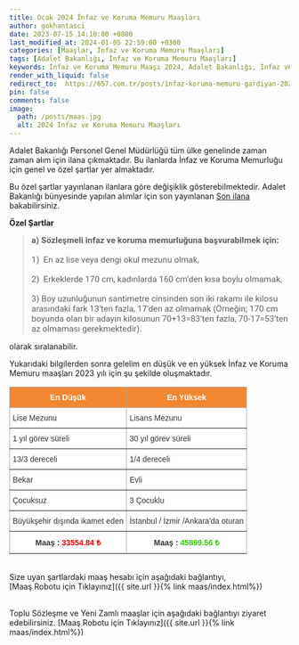 ```yaml
---
title: Ocak 2024 İnfaz ve Koruma Memuru Maaşları
author: gokhantasci
date: 2023-07-15 14:10:00 +0800
last_modified_at: 2024-01-05 22:59:00 +0300
categories: [Maaşlar, İnfaz ve Koruma Memuru Maaşları]
tags: [Adalet Bakanlığı, İnfaz ve Koruma Memuru Maaşları]
keywords: İnfaz ve Koruma Memuru Maaşı 2024, Adalet Bakanlığı, İnfaz ve Koruma Memuru Maaşı, en düşük İnfaz ve Koruma Memuru Maaşı, sözleşmeli İnfaz ve Koruma Memuru Maaşı, sözleşmeli İnfaz ve Koruma Memuru Maaşı, Yargıtay, İnfaz ve Koruma Memuru Alımı Ne Zaman, katip nedir?, katip nasıl olunur, katiplik şartları, İnfaz ve Koruma Memuru ne iş yapar?, gardiyan ne iş yapar, gardiyan maaşı 2023
render_with_liquid: false
redirect_to:  https://657.com.tr/posts/infaz-koruma-memuru-gardiyan-2024-ocak/
pin: false
comments: false
image:
  path: /posts/maas.jpg
  alt: 2024 İnfaz ve Koruma Memuru Maaşları
---
```


Adalet Bakanlığı Personel Genel Müdürlüğü tüm ülke genelinde zaman zaman alım için ilana çıkmaktadır.
Bu ilanlarda İnfaz ve Koruma Memurluğu için genel ve özel şartlar yer almaktadır.

Bu özel şartlar yayınlanan ilanlara göre değişiklik gösterebilmektedir. 
Adalet Bakanlığı bünyesinde yapılan alımlar için son yayınlanan <a href="https://cte.adalet.gov.tr/Home/SayfaDetay/9512-sozlesmeli-pozisyon-icin-personel-alim-sinav-ilani19042023032043">Son ilana</a> bakabilirsiniz.

<b>Özel Şartlar</b>
<blockquote>
<span style="font-size:11pt"><span style="font-family:Calibri,sans-serif"><strong><span style="font-size:11.5pt"><span style="font-family:Roboto">a) Sözleşmeli infaz ve koruma memurluğuna başvurabilmek için:</span></span></strong></span></span><br>
<br>
<span style="font-size:11pt"><span style="font-family:Calibri,sans-serif"><span style="font-size:11.5pt"><span style="font-family:Roboto">1)&nbsp; En az lise veya dengi okul mezunu olmak,&nbsp;&nbsp;</span></span></span></span><br>
<br>
<span style="font-size:11pt"><span style="font-family:Calibri,sans-serif"><span style="font-size:11.5pt"><span style="font-family:Roboto">2)&nbsp; Erkeklerde 170 cm, kadınlarda 160 cm’den kısa boylu olmamak,</span></span></span></span><br>
<br>
<span style="font-size:11pt"><span style="font-family:Calibri,sans-serif"><span style="font-size:11.5pt"><span style="font-family:Roboto">3) Boy uzunluğunun santimetre cinsinden son iki rakamı ile kilosu arasındaki fark 13’ten fazla, 17’den az olmamak (Örneğin; 170 cm boyunda olan bir adayın kilosunun 70+13=83’ten fazla, 70-17=53’ten az olmaması gerekmektedir).</span></span></span></span><br>
</blockquote>

olarak sıralanabilir.

Yukarıdaki bilgilerden sonra gelelim en düşük ve en yüksek İnfaz ve Koruma Memuru maaşları 2023 yılı için şu şekilde oluşmaktadır.


<style type="text/css">
.tg  {border-collapse:collapse;border-color:#aaa;border-spacing:0;}
.tg td{background-color:#fff;border-color:#aaa;border-style:solid;border-width:1px;color:#333;
  font-family:Arial, sans-serif;font-size:14px;overflow:hidden;padding:10px 5px;word-break:normal;}
.tg th{background-color:#f38630;border-color:#aaa;border-style:solid;border-width:1px;color:#fff;
  font-family:Arial, sans-serif;font-size:14px;font-weight:normal;overflow:hidden;padding:10px 5px;word-break:normal;}
.tg .tg-c3ow{border-color:inherit;text-align:center;vertical-align:top}
.tg .tg-0pky{border-color:inherit;text-align:left;vertical-align:top}
.tg .tg-dvpl{border-color:inherit;text-align:right;vertical-align:top}
</style>
<table class="tg">
<thead>
  <tr>
    <th class="tg-c3ow"><span style="font-weight:bold">En Düşük</span></th>
    <th class="tg-c3ow"><span style="font-weight:bold">En Yüksek</span></th>
  </tr>
</thead>
<tbody>
  <tr>
    <td class="tg-0pky">Lise Mezunu</td>
    <td class="tg-0pky">Lisans Mezunu</td>
  </tr>
  <tr>
    <td class="tg-0pky">1 yıl görev süreli</td>
    <td class="tg-0pky">30 yıl görev süreli</td>
  </tr>
  <tr>
    <td class="tg-0pky">13/3 dereceli</td>
    <td class="tg-0pky">1/4 dereceli</td>
  </tr>
  <tr>
    <td class="tg-0pky">Bekar</td>
    <td class="tg-0pky">Evli</td>
  </tr>
  <tr>
    <td class="tg-0pky">Çocuksuz</td>
    <td class="tg-0pky">3 Çocuklu</td>
  </tr>
  <tr>
    <td class="tg-dvpl">Büyükşehir dışında ikamet eden</td>
    <td class="tg-0pky">İstanbul / İzmir /Ankara'da oturan</td>
  </tr>
  <tr>
    <td class="tg-c3ow"><span style="font-weight:bold">Maaş : </span><span style="font-weight:bold;color:#FE0000">33554.84 ₺</span></td>
    <td class="tg-c3ow"><span style="font-weight:bold">Maaş : </span><span style="font-weight:bold;color:#32CB00">45899.56 ₺</span></td>
  </tr>
</tbody>
</table>

<span><br>
Size uyan şartlardaki maaş hesabı için aşağıdaki bağlantıyı,
<br>
[Maaş Robotu için Tıklayınız]({{ site.url }}{% link maas/index.html%})

<br>
Toplu Sözleşme ve Yeni Zamlı maaşlar için aşağıdaki bağlantıyı ziyaret edebilirsiniz.
[Maaş Robotu için Tıklayınız]({{ site.url }}{% link maas/index.html%})
